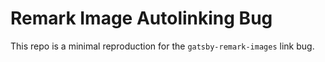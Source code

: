 # Remark Image Autolinking Bug

This repo is a minimal reproduction for the `gatsby-remark-images` link bug.
